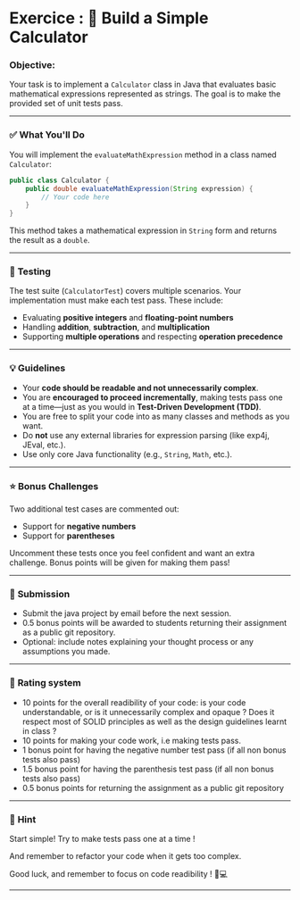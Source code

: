 ﻿# Exercice :  🧮 **Build a Simple Calculator**

### **Objective:**
Your task is to implement a `Calculator` class in Java that evaluates basic mathematical expressions represented as strings. The goal is to make the provided set of unit tests pass.

---

### ✅ **What You'll Do**
You will implement the `evaluateMathExpression` method in a class named `Calculator`:

```java
public class Calculator {
    public double evaluateMathExpression(String expression) {
        // Your code here
    }
}
```

This method takes a mathematical expression in `String` form and returns the result as a `double`.

---

### 🧪 **Testing**
The test suite (`CalculatorTest`) covers multiple scenarios. Your implementation must make each test pass. These include:

- Evaluating **positive integers** and **floating-point numbers**
- Handling **addition**, **subtraction**, and **multiplication**
- Supporting **multiple operations** and respecting **operation precedence**

---

### 💡 **Guidelines**
- Your **code should be readable and not unnecessarily complex**.
- You are **encouraged to proceed incrementally**, making tests pass one at a time—just as you would in **Test-Driven Development (TDD)**.
- You are free to split your code into as many classes and methods as you want.
- Do **not** use any external libraries for expression parsing (like exp4j, JEval, etc.).
- Use only core Java functionality (e.g., `String`, `Math`, etc.).

---

### ⭐ **Bonus Challenges**
Two additional test cases are commented out:
- Support for **negative numbers**
- Support for **parentheses**

Uncomment these tests once you feel confident and want an extra challenge. Bonus points will be given for making them pass!

---

### 📝 **Submission**
- Submit the java project by email before the next session.
- 0.5 bonus points will be awarded to students returning their assignment as a public git repository.
- Optional: include notes explaining your thought process or any assumptions you made.

---

### 💯 **Rating system**
- 10 points for the overall readibility of your code: is your code understandable, or is it unnecessarily complex and opaque ? Does it respect most of SOLID principles as well as the design guidelines learnt in class ?
- 10 points for making your code work, i.e making tests pass.
- 1 bonus point for having the negative number test pass (if all non bonus tests also pass)
- 1.5 bonus point for having the parenthesis test pass (if all non bonus tests also pass)
- 0.5 bonus points for returning the assignment as a public git repository
---

### 🧠 **Hint**
Start simple! Try to make tests pass one at a time !

And remember to refactor your code when it gets too complex.

Good luck, and remember to focus on code readibility ! 🧠💻

--- 